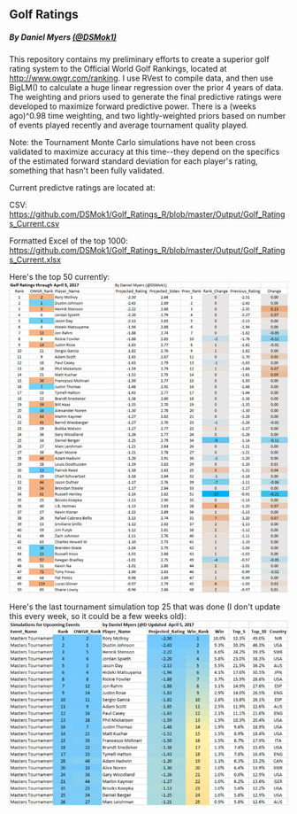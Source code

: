 ## Golf Ratings

##### By Daniel Myers [(@DSMok1)](https://twitter.com/DSMok1)

This repository contains my preliminary efforts to create a superior golf rating system to the Official World Golf Rankings, located at http://www.owgr.com/ranking. I use RVest to compile data, and then use BigLM() to calculate a huge linear regression over the prior 4 years of data.  The weighting and priors used to generate the final predictive ratings were developed to maximize forward predictive power.  There is a (weeks ago)^0.98 time weighting, and two lightly-weighted priors based on number of events played recently and average tournament quality played.

Note: the Tournament Monte Carlo simulations have not been cross validated to maximize accuracy at this time--they depend on the specifics of the estimated forward standard deviation for each player's rating, something that hasn't been fully validated.

Current predictve ratings are located at:

CSV: https://github.com/DSMok1/Golf_Ratings_R/blob/master/Output/Golf_Ratings_Current.csv

Formatted Excel of the top 1000: https://github.com/DSMok1/Golf_Ratings_R/blob/master/Output/Golf_Ratings_Current.xlsx

Here's the top 50 currently:
![Top 50 Image](/Output/Golf_Ratings_Current_top_50.png)

Here's the last tournament simulation top 25 that was done (I don't update this every week, so it could be a few weeks old):
![Tournament Sim](/Output/Current_Event_Simulation_top_25.png)
